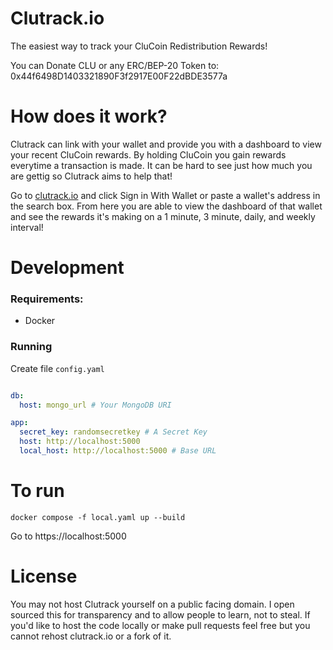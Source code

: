 # Clutrack.io
The easiest way to track your CluCoin Redistribution Rewards!

You can Donate CLU or any ERC/BEP-20 Token to: 0x44f6498D1403321890F3f2917E00F22dBDE3577a

# How does it work?
Clutrack can link with your wallet and provide you with a dashboard to view your recent CluCoin rewards. By holding CluCoin you gain rewards everytime a transaction is made. It can be hard to see just how much you are gettig so Clutrack aims to help that! 

Go to [clutrack.io](https://clutrack.io) and click Sign in With Wallet or paste a wallet's address in the search box. From here you are able to view the dashboard of that wallet and see the rewards it's making on a 1 minute, 3 minute, daily, and weekly interval!

# Development

### Requirements:

- Docker

### Running

Create file `config.yaml`

```yml

db:
  host: mongo_url # Your MongoDB URI

app:
  secret_key: randomsecretkey # A Secret Key
  host: http://localhost:5000
  local_host: http://localhost:5000 # Base URL
```
# To run

```
docker compose -f local.yaml up --build
```

Go to https://localhost:5000

# License

You may not host Clutrack yourself on a public facing domain. I open sourced this for transparency and to allow people to learn, not to steal. If you'd like to host the code locally or make pull requests feel free but you cannot rehost clutrack.io or a fork of it.